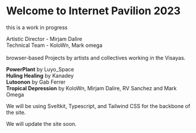 # Welcome to Internet Pavilion 2023

this is a work in progress

Artistic Director - Mirjam Dalire
<br/>
Technical Team -
KoloWn,
Mark omega
<br/>
<br/>
browser-based Projects by
artists and collectives working in the Visayas.

**PowerPlant** by Luyo_Space
<br/>
**Huling Healing** by Kanadey
<br/>
**Lutoonon** by Gab Ferrer
<br/>
**Tropical Depression** 
by KoloWn, Mirjam Dalire, RV Sanchez and Mark Omega
<br/>

We will be using Sveltkit, Typescript, and Tailwind CSS for the backbone
of the site.

We will update the site soon.